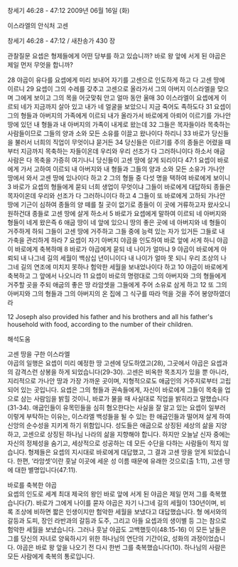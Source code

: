 창세기 46:28 - 47:12 
2009년 06월 16일 (화)

이스라엘의 안식처 고센



창세기 46:28 - 47:12 / 새찬송가 430 장


관찰질문
요셉은 형제들에게 어떤 당부를 하고 있습니까?
바로 왕 앞에 서게 된 야곱은 제일 먼저 무엇을 합니까?

28 야곱이 유다를 요셉에게 미리 보내어 자기를 고센으로 인도하게 하고 다 고센 땅에 이르니 29 요셉이 그의 수레를 갖추고 고센으로 올라가서 그의 아버지 이스라엘을 맞으며 그에게 보이고 그의 목을 어긋맞춰 안고 얼마 동안 울매 30 이스라엘이 요셉에게 이르되 네가 지금까지 살아 있고 내가 네 얼굴을 보았으니 지금 죽어도 족하도다 31 요셉이 그의 형들과 아버지의 가족에게 이르되 내가 올라가서 바로에게 아뢰어 이르기를 가나안 땅에 있던 내 형들과 내 아버지의 가족이 내게로 왔는데 32 그들은 목자들이라 목축하는 사람들이므로 그들의 양과 소와 모든 소유를 이끌고 왔나이다 하리니 33 바로가 당신들을 불러서 너희의 직업이 무엇이냐 묻거든 34 당신들은 이르기를 주의 종들은 어렸을 때부터 지금까지 목축하는 자들이온데 우리와 우리 선조가 다 그러하니이다 하소서 애굽 사람은 다 목축을 가증히 여기나니 당신들이 고센 땅에 살게 되리이다 47:1 요셉이 바로에게 가서 고하여 이르되 내 아버지와 내 형들과 그들의 양과 소와 모든 소유가 가나안 땅에서 와서 고센 땅에 있나이다 하고 2 그의 형들 중 다섯 명을 택하여 바로에게 보이니 3 바로가 요셉의 형들에게 묻되 너희 생업이 무엇이냐 그들이 바로에게 대답하되 종들은 목자이온데 우리와 선조가 다 그러하니이다 하고 4 그들이 또 바로에게 고하되 가나안 땅에 기근이 심하여 종들의 양 떼를 칠 곳이 없기로 종들이 이 곳에 거류하고자 왔사오니 원하건대 종들로 고센 땅에 살게 하소서 5 바로가 요셉에게 말하여 이르되 네 아버지와 형들이 네게 왔은즉 6 애굽 땅이 네 앞에 있으니 땅의 좋은 곳에 네 아버지와 네 형들이 거주하게 하되 그들이 고센 땅에 거주하고 그들 중에 능력 있는 자가 있거든 그들로 내 가축을 관리하게 하라 7 요셉이 자기 아버지 야곱을 인도하여 바로 앞에 서게 하니 야곱이 바로에게 축복하매 8 바로가 야곱에게 묻되 네 나이가 얼마냐 9 야곱이 바로에게 아뢰되 내 나그네 길의 세월이 백삼십 년이니이다 내 나이가 얼마 못 되니 우리 조상의 나그네 길의 연조에 미치지 못하나 험악한 세월을 보내었나이다 하고 10 야곱이 바로에게 축복하고 그 앞에서 나오니라 11 요셉이 바로의 명령대로 그의 아버지와 그의 형들에게 거주할 곳을 주되 애굽의 좋은 땅 라암셋을 그들에게 주어 소유로 삼게 하고 12 또 그의 아버지와 그의 형들과 그의 아버지의 온 집에 그 식구를 따라 먹을 것을 주어 봉양하였더라  

12 Joseph also provided his father and his brothers and all his father's household with food, according to the number of their children.

해석도움





고센 땅을 구한 이스라엘  
야곱의 일행은 요셉이 미리 예정한 땅 고센에 당도하였고(28), 그곳에서 야곱은 요셉과의 감격스런 상봉을 하게 되었습니다(29-30). 고센은 비옥한 목초지가 있을 뿐 아니라, 지리적으로 가나안 땅과 가장 가까운 곳이며, 지형적으로도 애굽인의 거주지로부터 고립되어 있는 곳입니다. 요셉은 그의 형들과 권속들에게, 자신이 바로에게 그들이 목축을 업으로 삼는 사람임을 밝힐 것이니, 바로가 물을 때 사실대로 직업을 밝히라고 말했습니다(31-34). 애굽인들이 유목민들을 심히 혐오한다는 사실을 잘 알고 있는 요셉이 일부러 이렇게 부탁하는 이유는, 이스라엘 백성들을 될 수 있는 한 애굽인들과 떨어져 살게 하여 신앙의 순수성을 지키게 하기 위함입니다. 성도들은 애굽으로 상징된 세상의 삶을 지양하고, 고센으로 상징된 하나님 나라의 삶을 지향해야 합니다. 하지만 오늘날 신자 중에는 자신의 정체성을 숨기고, 세상적으로 성공하는 데 모든 수단을 다하는 사람들이 적지 않습니다. 형제들은 요셉의 지시대로 바로에게 대답했고, 그 결과 고센 땅을 얻게 되었습니다. 한편, ‘라암셋’이란 훗날 이곳에 세운 성 이름 때문에 유래한 것으로(출 1:11), 고센 땅에 대한 별명입니다(47:11).         

바로를 축복한 야곱  
요셉의 인도로 세계 최대 제국의 왕인 바로 앞에 서게 된 야곱은 제일 먼저 그를 축복했습니다(7). 바로가 그에게 나이를 묻자 야곱은 자기 나그네 길의 세월이 130년이며, 비록 조상에 비하면 짧은 인생이지만 험악한 세월을 보냈다고 대답했습니다. 형 에서와의 갈등과 도피, 장인 라반과의 갈등과 도주, 그리고 아들 요셉과의 생이별 등 그는 참으로 험악한 세월을 보냈습니다. 그러나 훗날 야곱도 고백했듯이(48:15-16) 이 모든 날들은 그를 당신의 자녀로 양육하시기 위한 하나님의 연단의 기간이요, 성화의 과정이었습니다. 야곱은 바로 왕 앞을 나오기 전 다시 한번 그를 축복했습니다(10). 하나님의 사람은 모든 사람에게 축복의 통로입니다.